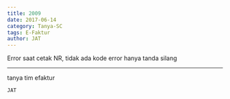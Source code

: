 ```yaml
---
title: 2009
date: 2017-06-14
category: Tanya-SC
tags: E-Faktur
author: JAT
---
```


Error saat cetak NR, tidak ada kode error hanya tanda silang

---

tanya tim efaktur

`JAT`
